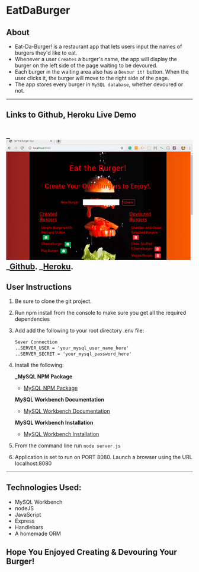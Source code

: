 # **EatDaBurger**

## About
* Eat-Da-Burger! is a restaurant app that lets users input the names of burgers they'd like to eat.
* Whenever a user `Creates` a burger's name, the app will display the burger on the left side of the page waiting to be devoured.
* Each burger in the waiting area also has a `Devour it!` button. When the user clicks it, the burger will move to the right side of the page.
* The app stores every burger in `MySQL database`, whether devoured or not.
---

## Links to Github, Heroku Live Demo 
_![Eat DA Burger Demo](./public/assets/img/demo-burger.gif)
_[Github](https://github.com/Razinali/EatDaBurger).
_[Heroku](https://glacial-hollows-37390.herokuapp.com/).
---

## User Instructions
1. Be sure to clone the git project.
2. Run npm install from the console to make sure you get all the        required dependencies
3. Add add the following to your root directory .env file:
    ```
    Sever Connection
    ..SERVER_USER = 'your_mysql_user_name_here'
    ..SERVER_SECRET = 'your_mysql_password_here'
    ```
4. Install the following:

    **_MySQL NPM Package**
    * [MySQL NPM Package](https://www.npmjs.com/package/mysql)

    **MySQL Workbench Documentation**
    * [MySQL Workbench Documentation](http://dev.mysql.com/doc/workbench/en/)

    **MySQL Workbench Installation**
    * [MySQL Workbench Installation](https://dev.mysql.com/downloads/workbench/)

5. From the command line run ``node server.js``

6. Application is set to run on PORT 8080. Launch a browser using the URL localhost:8080

---

## Technologies Used:
* MySQL Workbench
* nodeJS
* JavaScript
* Express
* Handlebars
* A homemade ORM

## Hope You Enjoyed Creating & Devouring Your Burger!

